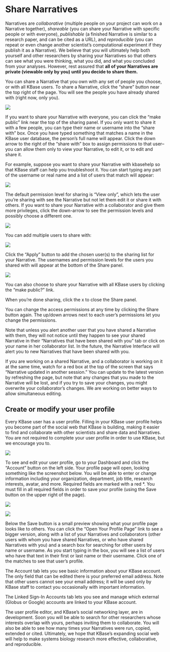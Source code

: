 # Share Narratives

Narratives are _collaborative_ \(multiple people on your project can work on a Narrative together\), _shareable_ \(you can share your Narrative with specific people or with everyone\), _publishable_ \(a finished Narrative is similar to a research paper, and can be cited as a URL\), and _reproducible_ \(you can repeat or even change another scientist’s computational experiment if they publish it as a Narrative\). We believe that you will ultimately help both yourself and other researchers by sharing your Narratives so that others can see what you were thinking, what you did, and what you concluded from your analyses. However, rest assured that **all of your Narratives are private \(viewable only by you\) until you decide to share them.**

You can share a Narrative that you own with any set of people you choose, or with all KBase users. To share a Narrative, click the “share” button near the top right of the page. You will see the people you have already shared with \(right now, only you\).

![](https://kbase.us/wp-content/uploads/2014/12/Screen-Shot-2017-06-27-at-11.20.29-AM.png)

If you want to share your Narrative with everyone, you can click the “make public” link near the top of the sharing panel. If you only want to share it with a few people, you can type their name or username into the “share with” box. Once you have typed something that matches a name in the KBase user database, the person’s full name will appear. Click the down arrow to the right of the “share with” box to assign permissions to that user–you can allow them only to view your Narrative, to edit it, or to edit and share it.

For example, suppose you want to share your Narrative with kbasehelp so that KBase staff can help you troubleshoot it. You can start typing any part of the username or real name and a list of users that match will appear:

![](https://kbase.us/wp-content/uploads/2014/12/Screen-Shot-2017-06-27-at-11.23.17-AM.png)

The default permission level for sharing is “View only”, which lets the user you’re sharing with see the Narrative but not let them edit it or share it with others. If you want to share your Narrative with a collaborator and give them more privileges, click the down-arrow to see the permission levels and possibly choose a different one.

![](https://kbase.us/wp-content/uploads/2014/12/Screen-Shot-2017-06-27-at-11.21.20-AM.png)

You can add multiple users to share with:

![](https://kbase.us/wp-content/uploads/2014/12/Screen-Shot-2017-06-27-at-11.26.46-AM.png)

Click the “Apply” button to add the chosen user\(s\) to the sharing list for your Narrative. The usernames and permission levels for the users you shared with will appear at the bottom of the Share panel.

![](https://kbase.us/wp-content/uploads/2014/12/Screen-Shot-2017-06-27-at-11.26.54-AM.png)

You can also choose to share your Narrative with all KBase users by clicking the “make public?” link.

When you’re done sharing, click the x to close the Share panel.

You can change the access permissions at any time by clicking the Share button again. The up/down arrows next to each user’s permissions let you change the permissions.

Note that unless you alert another user that you have shared a Narrative with them, they will not notice until they happen to see your shared Narrative in their “Narratives that have been shared with you” tab or click on your name in her collaborator list. In the future, the Narrative Interface will alert you to new Narratives that have been shared with you.

If you are working on a shared Narrative, and a collaborator is working on it at the same time, watch for a red box at the top of the screen that says “Narrative updated in another session.” You can update to the latest version by refreshing the page, but note that any changes that you made to the Narrative will be lost, and if you try to save your changes, you might overwrite your collaborator’s changes. We are working on better ways to allow simultaneous editing.

## Create or modify your user profile

Every KBase user has a user profile. Filling in your KBase user profile helps you become part of the social web that KBase is building, making it easier to find and collaborate with other scientists and share data and Narratives. You are not required to complete your user profile in order to use KBase, but we encourage you to.

[![](https://kbase.us/wp-content/uploads/2014/12/Screen-Shot-2017-12-05-at-3.35.26-PM.png)](https://kbase.us/wp-content/uploads/2014/12/Screen-Shot-2017-12-05-at-3.35.26-PM.png)

To see and edit your user profile, go to your Dashboard and click the “Account” button on the left side. Your profile page will open, looking something like the screenshot below. You will be able to enter or change information including your organization, department, job title, research interests, avatar, and more. Required fields are marked with a red \*. You must fill in all required fields in order to save your profile \(using the Save button on the upper right of the page\).

[![](https://kbase.us/wp-content/uploads/2014/12/Screen-Shot-2017-12-05-at-3.35.55-PM.png)](https://kbase.us/wp-content/uploads/2014/12/Screen-Shot-2017-12-05-at-3.35.55-PM.png)

[![](https://kbase.us/wp-content/uploads/2014/12/Screen-Shot-2017-12-05-at-3.50.59-PM.png)](https://kbase.us/wp-content/uploads/2014/12/Screen-Shot-2017-12-05-at-3.50.59-PM.png)

Below the Save button is a small preview showing what your profile page looks like to others. You can click the “Open Your Profile Page” link to see a bigger version, along with a list of your Narratives and collaborators \(other users with whom you have shared Narratives, or who have shared Narratives with you\) and a search box for searching for other users by name or username. As you start typing in the box, you will see a list of users who have that text in their first or last name or their username. Click one of the matches to see that user’s profile.

The Account tab lets you see basic information about your KBase account. The only field that can be edited there is your preferred email address. Note that other users cannot see your email address; it will be used only by KBase staff to contact you occasionally with important information.

The Linked Sign-In Accounts tab lets you see and manage which external \(Globus or Google\) accounts are linked to your KBase account.

The user profile editor, and KBase’s social networking layer, are in development. Soon you will be able to search for other researchers whose interests overlap with yours, perhaps inviting them to collaborate. You will also be able to see how many times your Narratives were run, copied, extended or cited. Ultimately, we hope that KBase’s expanding social web will help to make systems biology research more effective, collaborative, and reproducible.

